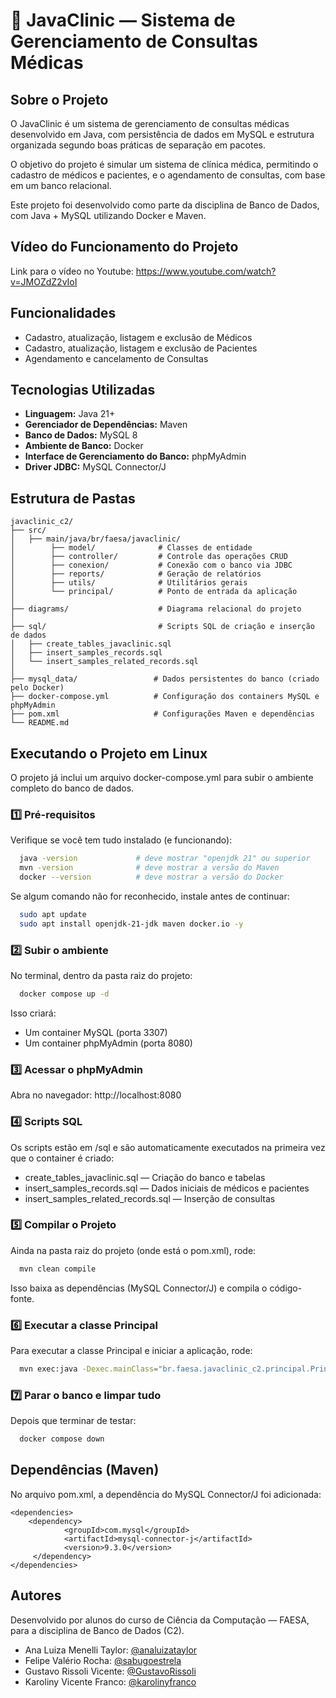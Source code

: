 # 🏥 JavaClinic — Sistema de Gerenciamento de Consultas Médicas

## Sobre o Projeto 

O JavaClinic é um sistema de gerenciamento de consultas médicas desenvolvido em Java, com persistência de dados em MySQL e estrutura organizada segundo boas práticas de separação em pacotes.

O objetivo do projeto é simular um sistema de clínica médica, permitindo o cadastro de médicos e pacientes, e o agendamento de consultas, com base em um banco relacional.

Este projeto foi desenvolvido como parte da disciplina de Banco de Dados, com Java + MySQL utilizando Docker e Maven.


## Vídeo do Funcionamento do Projeto

Link para o vídeo no Youtube: https://www.youtube.com/watch?v=JMOZdZ2vIoI


## Funcionalidades

- Cadastro, atualização, listagem e exclusão de Médicos
- Cadastro, atualização, listagem e exclusão de Pacientes
- Agendamento e cancelamento de Consultas


## Tecnologias Utilizadas

- **Linguagem:** Java 21+
- **Gerenciador de Dependências:** Maven
- **Banco de Dados:** MySQL 8
- **Ambiente de Banco:** Docker
- **Interface de Gerenciamento do Banco:** phpMyAdmin
- **Driver JDBC:** MySQL Connector/J


## Estrutura de Pastas

```
javaclinic_c2/
├── src/
│   ├── main/java/br/faesa/javaclinic/
│        ├── model/              # Classes de entidade
│        ├── controller/         # Controle das operações CRUD
│        ├── conexion/           # Conexão com o banco via JDBC
│        ├── reports/            # Geração de relatórios
│        ├── utils/              # Utilitários gerais
│        └── principal/          # Ponto de entrada da aplicação
│
├── diagrams/                    # Diagrama relacional do projeto
│
├── sql/                         # Scripts SQL de criação e inserção de dados  
│   ├── create_tables_javaclinic.sql
│   ├── insert_samples_records.sql
│   └── insert_samples_related_records.sql
│
├── mysql_data/                 # Dados persistentes do banco (criado pelo Docker)
├── docker-compose.yml          # Configuração dos containers MySQL e phpMyAdmin
├── pom.xml                     # Configurações Maven e dependências
└── README.md
```

## Executando o Projeto em Linux

O projeto já inclui um arquivo docker-compose.yml para subir o ambiente completo do banco de dados.

### 1️⃣ Pré-requisitos

Verifique se você tem tudo instalado (e funcionando):

```bash
  java -version             # deve mostrar "openjdk 21" ou superior
  mvn -version              # deve mostrar a versão do Maven
  docker --version          # deve mostrar a versão do Docker
```

Se algum comando não for reconhecido, instale antes de continuar:

```bash
  sudo apt update
  sudo apt install openjdk-21-jdk maven docker.io -y
```

### 2️⃣ Subir o ambiente

No terminal, dentro da pasta raiz do projeto:

```bash
  docker compose up -d
```
Isso criará:
- Um container MySQL (porta 3307)
- Um container phpMyAdmin (porta 8080)

### 3️⃣ Acessar o phpMyAdmin

Abra no navegador: http://localhost:8080

### 4️⃣ Scripts SQL

Os scripts estão em /sql e são automaticamente executados na primeira vez que o container é criado:

- create_tables_javaclinic.sql — Criação do banco e tabelas
- insert_samples_records.sql — Dados iniciais de médicos e pacientes
- insert_samples_related_records.sql — Inserção de consultas

### ️5️⃣ Compilar o Projeto

Ainda na pasta raiz do projeto (onde está o pom.xml), rode:

```bash
  mvn clean compile
```

Isso baixa as dependências (MySQL Connector/J) e compila o código-fonte.

### 6️⃣ Executar a classe Principal

Para executar a classe Principal e iniciar a aplicação, rode:

```bash
  mvn exec:java -Dexec.mainClass="br.faesa.javaclinic_c2.principal.Principal"
```

### 7️⃣ Parar o banco e limpar tudo

Depois que terminar de testar:

```bash
  docker compose down
```


## Dependências (Maven)

No arquivo pom.xml, a dependência do MySQL Connector/J foi adicionada:

```
<dependencies>
    <dependency>
            <groupId>com.mysql</groupId>
            <artifactId>mysql-connector-j</artifactId>
            <version>9.3.0</version>
     </dependency>
</dependencies>
```
## Autores

Desenvolvido por alunos do curso de Ciência da Computação — FAESA, para a disciplina de Banco de Dados (C2).

- Ana Luiza Menelli Taylor: [@analuizataylor](https://github.com/analuizataylor)
- Felipe Valério Rocha: [@sabugoestrela](https://github.com/sabugoestrela)
- Gustavo Rissoli Vicente: [@GustavoRissoli](https://github.com/GustavoRissoli)
- Karoliny Vicente Franco: [@karolinyfranco](https://github.com/karolinyfranco)

